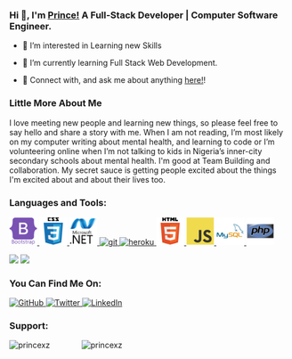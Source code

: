 ### Hi 👋, I'm <a href="https://www.princexz.github.io/me">Prince!</a> A Full-Stack Developer | Computer Software Engineer.
- 👀 I’m interested in Learning new Skills
- 🌱 I’m currently learning Full Stack Web Development.

- 💬 Connect with, and ask me about anything <a href="https://www.twitter.com/angelprince_me">here!</a>!

### Little More About Me
<p>
 I love meeting new people and learning new things, so please feel free to say hello and share a story with me. When I am not reading, I’m most likely on my computer writing about mental health, and learning to code or I’m volunteering online when I’m not talking to kids in Nigeria’s inner-city secondary schools about mental health. I'm good at Team Building and collaboration. My secret sauce is getting people excited about the things I'm excited about and about their lives too.
 </p>
 
### Languages and Tools:


  <a href="https://getbootstrap.com" target="_blank" rel="noreferrer"> <img src="https://raw.githubusercontent.com/devicons/devicon/master/icons/bootstrap/bootstrap-plain-wordmark.svg" alt="bootstrap" width="50" height="50" /> </a> 
  <a href="https://www.w3schools.com/css/" target="_blank" rel="noreferrer"> <img src="https://raw.githubusercontent.com/devicons/devicon/master/icons/css3/css3-original-wordmark.svg" alt="css3" width="50" height="50"/> </a>
  <a href="https://dotnet.microsoft.com/" target="_blank" rel="noreferrer"> <img src="https://raw.githubusercontent.com/devicons/devicon/master/icons/dot-net/dot-net-original-wordmark.svg" alt="dotnet" width="50" height="50"/> </a>
  <a href="https://git-scm.com/" target="_blank" rel="noreferrer"> <img src="https://www.vectorlogo.zone/logos/git-scm/git-scm-icon.svg" alt="git" width="50" height="50"/> </a> 
  <a href="https://heroku.com" target="_blank" rel="noreferrer"> <img src="https://www.vectorlogo.zone/logos/heroku/heroku-icon.svg" alt="heroku" width="50" height="50"/> </a> 
  <a href="https://www.w3.org/html/" target="_blank" rel="noreferrer"> <img src="https://raw.githubusercontent.com/devicons/devicon/master/icons/html5/html5-original-wordmark.svg" alt="html5" width="50" height="50"/> </a>
  <a href="https://developer.mozilla.org/en-US/docs/Web/JavaScript" target="_blank" rel="noreferrer"> <img src="https://raw.githubusercontent.com/devicons/devicon/master/icons/javascript/javascript-original.svg" alt="javascript" width="50" height="50"/> </a>
  <a href="https://www.mysql.com/" target="_blank" rel="noreferrer"> <img src="https://raw.githubusercontent.com/devicons/devicon/master/icons/mysql/mysql-original-wordmark.svg" alt="mysql" width="50" height="50"/> </a> 
  <a href="https://www.php.net" target="_blank" rel="noreferrer"> <img src="https://raw.githubusercontent.com/devicons/devicon/master/icons/php/php-original.svg" alt="php" width="50" height="50"/> </a> 
  </p>



<img src="https://github-readme-stats.vercel.app/api?username=Princexz&show_icons=true&theme=radical" />
<img src="https://github-readme-stats.vercel.app/api/top-langs/?username=princexz&layout=compact" />


### You Can Find Me On:
<a href="https://www.github.com/princexz">![GitHub](https://img.shields.io/badge/github-%23121011.svg?style=for-the-badge&logo=github&logoColor=white) </a>
<a href="https://www.twitter.com/angelprince_me">![Twitter](https://img.shields.io/badge/Twitter-%231DA1F2.svg?style=for-the-badge&logo=Twitter&logoColor=white) </a>
<a href="https://www.LinkedIn.com/princexz">![LinkedIn](https://img.shields.io/badge/linkedin-%230077B5.svg?style=for-the-badge&logo=linkedin&logoColor=white) </a>




<h3 align="left">Support:</h3>
<p><a href="https://www.buymeacoffee.com/princexz"> <img align="left" src="https://cdn.buymeacoffee.com/buttons/v2/default-yellow.png" height="35" width="130" alt="princexz" /></a><a href="https://ko-fi.com/princexz"> <img align="left" src="https://cdn.ko-fi.com/cdn/kofi3.png?v=3" height="35" margin="5" width="130" alt="princexz" /></a></p><br><br>
